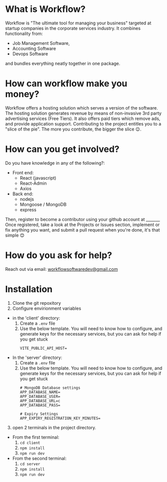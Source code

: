 # What is Workflow?
Workflow is "The ultimate tool for managing your business" targeted at startup companies in the corporate services industry.
It combines functionality from:
- Job Management Software,
- Accounting Software
- Devops Software

and bundles everything neatly together in one package. 

# How can workflow make you money?
Workflow offers a hosting solution which serves a version of the software. The hosting solution generates revenue by means of non-invasive 3rd party advertising services (Free Tiers). It also offers paid tiers which remove ads, and provide application support. Contributing to the project entitles you to a "slice of the pie". The more you contribute, the bigger the slice 😉.

# How can you get involved?
Do you have knowledge in any of the following?:
- Front end:
    - React (javascript)
    - React-Admin
    - Axios
- Back end:
    - nodejs
    - Mongoose / MongoDB
    - express

Then, register to become a contributor using your github account at _______ Once registered, take a look at the Projects or Issues section, implement or fix anything you want, and submit a pull request when you're done, it's that simple 😊

# How do you ask for help?
Reach out via email: workflowsoftwaredev@gmail.com

# Installation
1. Clone the git repoxitory
2. Configure envirionment variables
- in the 'client' directory:
    1. Create a `.env` file
    2. Use the below template. You will need to know how to configure, and generate keys for the necessary services, but you can ask for help if you get stuck
        ```
        VITE_PUBLIC_API_HOST=
        ```
- In the 'server' directory:
   1. Create a `.env` file
    2. Use the below template. You will need to know how to configure, and generate keys for the necessary services, but you can ask for help if you get stuck
        ```
        # MongoDB Database settings
        APP_DATABASE_NAME=
        APP_DATABASE_USER=
        APP_DATABASE_URL=c
        APP_DATABASE_PASS=

        # Expiry Settings
        APP_EXPIRY_REGISTRATION_KEY_MINUTES=
        ``` 
3. open 2 terminals in the project directory.
- From the first terminal:
    1. `cd client`
    2. `npm install`
    3. `npm run dev`
- From the second terminal:
    1. `cd server`
    2. `npm install`
    3. `npm run dev`